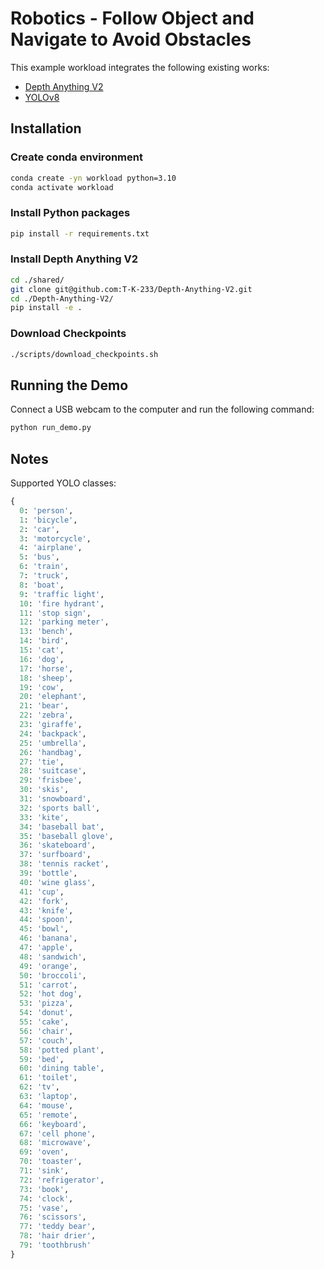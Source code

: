 # Robotics - Follow Object and Navigate to Avoid Obstacles

This example workload integrates the following existing works:

- [Depth Anything V2](https://github.com/brade3190/Depth-Anything-V2)
- [YOLOv8](https://github.com/ultralytics/ultralytics)


## Installation

### Create conda environment

```bash
conda create -yn workload python=3.10
conda activate workload
```

### Install Python packages

```bash
pip install -r requirements.txt
```

### Install Depth Anything V2

```bash
cd ./shared/
git clone git@github.com:T-K-233/Depth-Anything-V2.git
cd ./Depth-Anything-V2/
pip install -e .
```

### Download Checkpoints

```bash
./scripts/download_checkpoints.sh
```


## Running the Demo

Connect a USB webcam to the computer and run the following command:

```bash
python run_demo.py
```


## Notes

Supported YOLO classes:

```python
{
  0: 'person',
  1: 'bicycle',
  2: 'car',
  3: 'motorcycle',
  4: 'airplane',
  5: 'bus',
  6: 'train',
  7: 'truck',
  8: 'boat',
  9: 'traffic light',
  10: 'fire hydrant',
  11: 'stop sign',
  12: 'parking meter',
  13: 'bench',
  14: 'bird',
  15: 'cat',
  16: 'dog',
  17: 'horse',
  18: 'sheep',
  19: 'cow',
  20: 'elephant',
  21: 'bear',
  22: 'zebra',
  23: 'giraffe',
  24: 'backpack',
  25: 'umbrella',
  26: 'handbag',
  27: 'tie',
  28: 'suitcase',
  29: 'frisbee',
  30: 'skis',
  31: 'snowboard',
  32: 'sports ball',
  33: 'kite',
  34: 'baseball bat',
  35: 'baseball glove',
  36: 'skateboard',
  37: 'surfboard',
  38: 'tennis racket',
  39: 'bottle',
  40: 'wine glass',
  41: 'cup',
  42: 'fork',
  43: 'knife',
  44: 'spoon',
  45: 'bowl',
  46: 'banana',
  47: 'apple',
  48: 'sandwich',
  49: 'orange',
  50: 'broccoli',
  51: 'carrot',
  52: 'hot dog',
  53: 'pizza',
  54: 'donut',
  55: 'cake',
  56: 'chair',
  57: 'couch',
  58: 'potted plant',
  59: 'bed',
  60: 'dining table',
  61: 'toilet',
  62: 'tv',
  63: 'laptop',
  64: 'mouse',
  65: 'remote',
  66: 'keyboard',
  67: 'cell phone',
  68: 'microwave',
  69: 'oven',
  70: 'toaster',
  71: 'sink',
  72: 'refrigerator',
  73: 'book',
  74: 'clock',
  75: 'vase',
  76: 'scissors',
  77: 'teddy bear',
  78: 'hair drier',
  79: 'toothbrush'
}
```